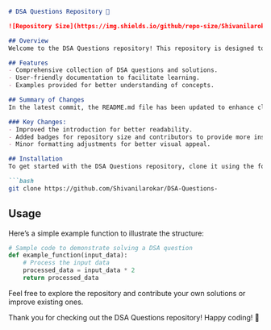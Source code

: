 ```markdown
# DSA Questions Repository 🚀

![Repository Size](https://img.shields.io/github/repo-size/Shivanilarokar/DSA-Questions-) ![Contributors](https://img.shields.io/github/contributors/Shivanilarokar/DSA-Questions-)

## Overview
Welcome to the DSA Questions repository! This repository is designed to help users master data structures and algorithms through a variety of coding challenges. It is an excellent resource for both beginners and experienced programmers looking to sharpen their skills.

## Features
- Comprehensive collection of DSA questions and solutions.
- User-friendly documentation to facilitate learning.
- Examples provided for better understanding of concepts.

## Summary of Changes
In the latest commit, the README.md file has been updated to enhance clarity and visual appeal.

### Key Changes:
- Improved the introduction for better readability.
- Added badges for repository size and contributors to provide more insights at a glance.
- Minor formatting adjustments for better visual appeal.

## Installation
To get started with the DSA Questions repository, clone it using the following command:

```bash
git clone https://github.com/Shivanilarokar/DSA-Questions-
```

## Usage
Here’s a simple example function to illustrate the structure:

```python
# Sample code to demonstrate solving a DSA question
def example_function(input_data):
    # Process the input data
    processed_data = input_data * 2
    return processed_data
```

Feel free to explore the repository and contribute your own solutions or improve existing ones.

Thank you for checking out the DSA Questions repository! Happy coding! 🤖
```